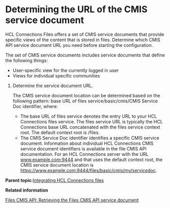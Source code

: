 # Determining the URL of the CMIS service document 

HCL Connections Files offers a set of CMIS service documents that provide specific views of the content that is stored in files. Determine which CMIS API service document URL you need before starting the configuration.

The set of CMIS service documents includes service documents that define the following things:

-   User-specific view for the currently logged in user
-   Views for individual specific communities

1.  Determine the service document URL.

    The CMIS service document location can be determined based on the following pattern: base URL of files service/basic/cmis/CMIS Service Doc identifier, where:

    -   The base URL of files service denotes the entry URL to your HCL Connections files service. The files service URL is typically the HCL Connections base URL concatenated with the files service context root. The default context root is /files.
    -   The CMIS Service Doc identifier identifies a specific CMIS service document. Information about individual HCL Connections CMIS service document identifiers is available in the file CMIS API documentation.
    For an HCL Connections server with the URL www.example.com:9444 and that uses the default context root, the CMIS service document location is https://www.example.com:9444/files/basic/cmis/my/servicedoc.


**Parent topic:**[Integrating HCL Connections files ](../collab/i_coll_t_enable_lcfiles.md)

**Related information**  


[Files CMIS API: Retrieving the Files CMIS API service document](https://ds_infolib.hcltechsw.com/ldd/appdevwiki.nsf/xpDocViewer.xsp?lookupName=CMIS%3A+Files#action=openDocument&res_title=Retrieving_the_Files_CMIS_API_service_document&content=pdcontent)

